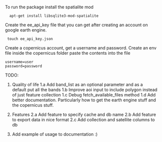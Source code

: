 To run the package install the spatialite mod
```
  apt-get install libsqlite3-mod-spatialite
```

Create the ee_api_key file that you can get after creating an account on google earth engine.
```
 touch ee_api_key.json
```

Create a copernicus account, get a username and password. Create an env file inside the copernicus folder
paste the contents into the file 

```
username=user
password=password
```
TODO: 

1. Quality of life
    1.a Add band_list as an optional parameter and as a default put all the bands
    1.b Improve aoi input to include polygon instead of just feature collection
    1.c Debug fetch_available_files method
    1.d Add better documentation. Particularly how to get the earth engine stuff and the copernicus stuff.
2. Features
    2.a Add feature to specify cache and db name
    2.b Add feature to export data in nice format
    2.c Add collection and satellite columns to db

3. Add example of usage to documentation :)
